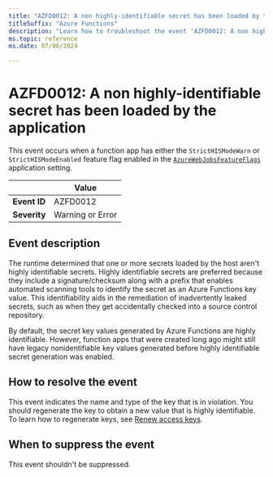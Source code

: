 ```yaml
---
title: "AZFD0012: A non highly-identifiable secret has been loaded by the application."
titleSuffix: "Azure Functions"
description: "Learn how to troubleshoot the event 'AZFD0012: A non highly identifiable secret has been loaded by the application' in Azure Functions."
ms.topic: reference
ms.date: 07/06/2024

---
```


# AZFD0012: A non highly-identifiable secret has been loaded by the application

This event occurs when a function app has either the `StrictHISModeWarn` or `StrictHISModeEnabled` feature flag enabled in the [`AzureWebJobsFeatureFlags`](../../functions-app-settings.md#azurewebjobsfeatureflags) application setting.

| | Value |
|-|-|
| **Event ID** |AZFD0012|
| **Severity** |Warning or Error|

## Event description

The runtime determined that one or more secrets loaded by the host aren't highly identifiable secrets. Highly identifiable secrets are preferred because they include a signature/checksum along with a prefix that enables automated scanning tools to identify the secret as an Azure Functions key value. This identifiability aids in the remediation of inadvertently leaked secrets, such as when they get accidentally checked into a source control repository.

By default, the secret key values generated by Azure Functions are highly identifiable. However, function apps that were created long ago might still have legacy nonidentifiable key values generated before highly identifiable secret generation was enabled.

## How to resolve the event

This event indicates the name and type of the key that is in violation. You should regenerate the key to obtain a new value that is highly identifiable. To learn how to regenerate keys, see [Renew access keys](../../function-keys-how-to.md#renew-access-keys). 

## When to suppress the event

This event shouldn't be suppressed.
